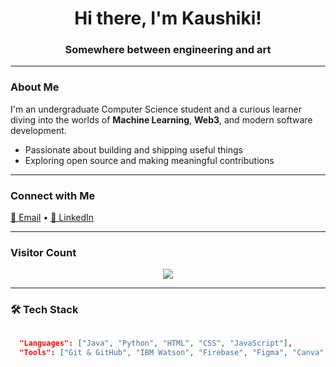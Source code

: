 <h1 align="center">Hi there, I'm Kaushiki!</h1>

<h3 align="center">Somewhere between engineering and art

---

###  About Me

I'm an undergraduate Computer Science student and a curious learner diving into the worlds of **Machine Learning**, **Web3**, and modern software development.

- Passionate about building and shipping useful things  
- Exploring open source and making meaningful contributions  

---

### Connect with Me

<p align="left">
  <a href="mailto:kaushikiparashar02@gmail.com">📧 Email</a> •
  <a href="https://www.linkedin.com/in/kaushiki-parashar-754661258">💼 LinkedIn</a>
</p>

---


### Visitor Count

<p align="center">
  <img src="https://hits.seeyoufarm.com/api/count/incr/badge.svg?url=https://github.com/kaushxx234&count_bg=%23000000&title_bg=%23202020&icon=codeforces.svg&icon_color=%23ffffff&title=visitors&edge_flat=true"/>
</p>



---

### 🛠️ Tech Stack

```json

  "Languages": ["Java", "Python", "HTML", "CSS", "JavaScript"],
  "Tools": ["Git & GitHub", "IBM Watson", "Firebase", "Figma", "Canva", "VS Code"],
  
